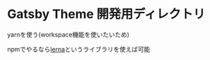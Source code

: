 # Gatsby Theme 開発用ディレクトリ

yarnを使う(workspace機能を使いたいため)

npmでやるなら[lerna](https://lerna.js.org/)というライブラリを使えば可能

